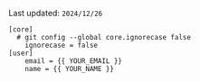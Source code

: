 Last updated: `2024/12/26`

```
[core]
  # git config --global core.ignorecase false
	ignorecase = false
[user]
	email = {{ YOUR_EMAIL }}
	name = {{ YOUR_NAME }}
```
